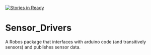 [![Stories in Ready](https://badge.waffle.io/cwruRobotics/Sensor_Drivers.png?label=ready&title=Ready)](https://waffle.io/cwruRobotics/Sensor_Drivers)
# Sensor_Drivers
A Robos package that interfaces with arduino code (and transitively sensors) and publishes sensor data.
